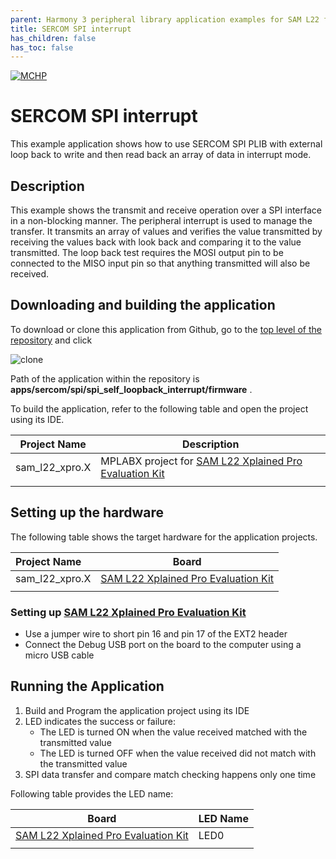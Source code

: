 ```yaml
---
parent: Harmony 3 peripheral library application examples for SAM L22 family
title: SERCOM SPI interrupt 
has_children: false
has_toc: false
---
```


[![MCHP](https://www.microchip.com/ResourcePackages/Microchip/assets/dist/images/logo.png)](https://www.microchip.com)

# SERCOM SPI interrupt

This example application shows how to use SERCOM SPI PLIB with external loop back to write and then read back an array of data in interrupt mode.

## Description

This example shows the transmit and receive operation over a SPI interface in a non-blocking manner. The peripheral interrupt is used to manage the transfer. It transmits an array of values and verifies the value transmitted by receiving the values back with look back and comparing it to the value transmitted. The loop back test requires the MOSI output pin to be connected to the MISO input pin so that anything transmitted will also be received.

## Downloading and building the application

To download or clone this application from Github, go to the [top level of the repository](https://github.com/Microchip-MPLAB-Harmony/csp_apps_sam_l22) and click

![clone](../../../../docs/images/clone.png)

Path of the application within the repository is **apps/sercom/spi/spi_self_loopback_interrupt/firmware** .

To build the application, refer to the following table and open the project using its IDE.

| Project Name      | Description                                    |
| ----------------- | ---------------------------------------------- |
| sam_l22_xpro.X | MPLABX project for [SAM L22 Xplained Pro Evaluation Kit](https://www.microchip.com/developmenttools/ProductDetails/ATSAML22-XPRO-B) |
|||

## Setting up the hardware

The following table shows the target hardware for the application projects.

| Project Name| Board|
|:---------|:---------:|
| sam_l22_xpro.X | [SAM L22 Xplained Pro Evaluation Kit](https://www.microchip.com/developmenttools/ProductDetails/ATSAML22-XPRO-B)
|||

### Setting up [SAM L22 Xplained Pro Evaluation Kit](https://www.microchip.com/developmenttools/ProductDetails/ATSAML22-XPRO-B)

- Use a jumper wire to short pin 16 and pin 17 of the EXT2 header
- Connect the Debug USB port on the board to the computer using a micro USB cable

## Running the Application

1. Build and Program the application project using its IDE
2. LED indicates the success or failure:
    - The LED is turned ON when the value received matched with the transmitted value
    - The LED is turned OFF when the value received did not match with the transmitted value
3. SPI data transfer and compare match checking happens only one time

Following table provides the LED name:

| Board      | LED Name |
| ---------- | ---------------- |
| [SAM L22 Xplained Pro Evaluation Kit](https://www.microchip.com/developmenttools/ProductDetails/ATSAML22-XPRO-B) | LED0 |
|||
